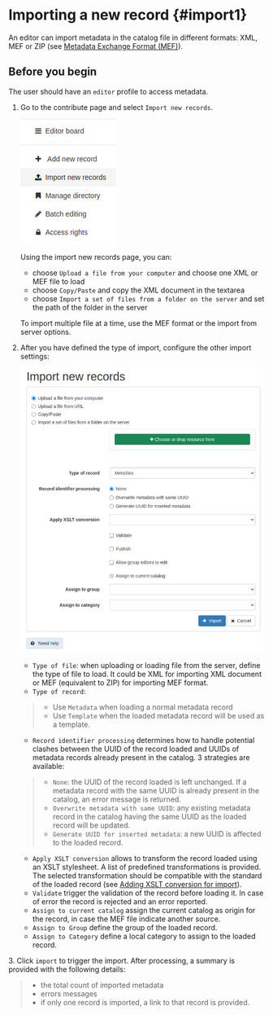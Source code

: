 # Importing a new record {#import1}

An editor can import metadata in the catalog file in different formats: XML, MEF or ZIP (see [Metadata Exchange Format (MEF)](../../annexes/mef-format.md)).

## Before you begin

The user should have an `editor` profile to access metadata.

1.  Go to the contribute page and select `Import new records`.

    ![](img/import-record-button.png)

    Using the import new records page, you can:

    -   choose `Upload a file from your computer` and choose one XML or MEF file to load
    -   choose `Copy/Paste` and copy the XML document in the textarea
    -   choose `Import a set of files from a folder on the server` and set the path of the folder in the server

    To import multiple file at a time, use the MEF format or the import from server options.

2.  After you have defined the type of import, configure the other import settings:

    ![](img/import-form.png)

    -   `Type of file`: when uploading or loading file from the server, define the type of file to load. It could be XML for importing XML document or MEF (equivalent to ZIP) for importing MEF format.
    -   `Type of record`:

    > -   Use `Metadata` when loading a normal metadata record
    > -   Use `Template` when the loaded metadata record will be used as a template.

    -   `Record identifier processing` determines how to handle potential clashes between the UUID of the record loaded and UUIDs of metadata records already present in the catalog. 3 strategies are available:

    > -   `None`: the UUID of the record loaded is left unchanged. If a metadata record with the same UUID is already present in the catalog, an error message is returned.
    > -   `Overwrite metadata with same UUID`: any existing metadata record in the catalog having the same UUID as the loaded record will be updated.
    > -   `Generate UUID for inserted metadata`: a new UUID is affected to the loaded record.

    -   `Apply XSLT conversion` allows to transform the record loaded using an XSLT stylesheet. A list of predefined transformations is provided. The selected transformation should be compatible with the standard of the loaded record (see [Adding XSLT conversion for import](../workflow/batchupdate-xsl.md#customizing-xslt-conversion)).
    -   `Validate` trigger the validation of the record before loading it. In case of error the record is rejected and an error reported.
    -   `Assign to current catalog` assign the current catalog as origin for the record, in case the MEF file indicate another source.
    -   `Assign to Group` define the group of the loaded record.
    -   `Assign to Category` define a local category to assign to the loaded record.

3\. Click `import` to trigger the import. After processing, a summary is provided with the following details:

> -   the total count of imported metadata
> -   errors messages
> -   if only one record is imported, a link to that record is provided.
